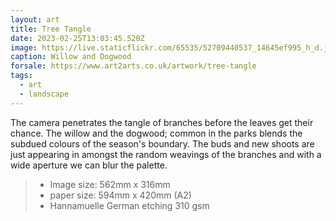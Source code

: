 ```yaml
---
layout: art
title: Tree Tangle
date: 2023-02-25T13:03:45.520Z
image: https://live.staticflickr.com/65535/52709440537_14645ef995_h_d.jpg
caption: Willow and Dogwood
forsale: https://www.art2arts.co.uk/artwork/tree-tangle
tags:
  - art
  - landscape
---
```

The camera penetrates the tangle of branches before the leaves get their chance. The willow and the dogwood; common in the parks blends the subdued colours of the season's boundary. The buds and new shoots are just appearing in amongst the random weavings of the branches and with a wide aperture we can blur the palette.

> - Image size: 562mm x 316mm
> - paper size: 594mm x 420mm (A2)
> - Hannamuelle German etching 310 gsm